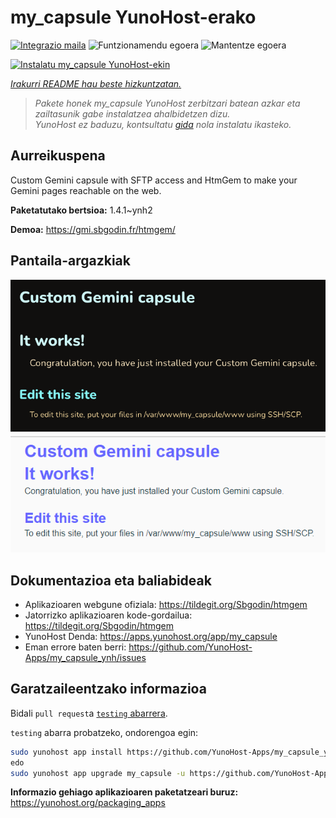 <!--
Ohart ongi: README hau automatikoki sortu da <https://github.com/YunoHost/apps/tree/master/tools/readme_generator>ri esker
EZ editatu eskuz.
-->

# my_capsule YunoHost-erako

[![Integrazio maila](https://dash.yunohost.org/integration/my_capsule.svg)](https://ci-apps.yunohost.org/ci/apps/my_capsule/) ![Funtzionamendu egoera](https://ci-apps.yunohost.org/ci/badges/my_capsule.status.svg) ![Mantentze egoera](https://ci-apps.yunohost.org/ci/badges/my_capsule.maintain.svg)

[![Instalatu my_capsule YunoHost-ekin](https://install-app.yunohost.org/install-with-yunohost.svg)](https://install-app.yunohost.org/?app=my_capsule)

*[Irakurri README hau beste hizkuntzatan.](./ALL_README.md)*

> *Pakete honek my_capsule YunoHost zerbitzari batean azkar eta zailtasunik gabe instalatzea ahalbidetzen dizu.*  
> *YunoHost ez baduzu, kontsultatu [gida](https://yunohost.org/install) nola instalatu ikasteko.*

## Aurreikuspena

Custom Gemini capsule with SFTP access and HtmGem to make your Gemini pages reachable on the web.


**Paketatutako bertsioa:** 1.4.1~ynh2

**Demoa:** <https://gmi.sbgodin.fr/htmgem/>

## Pantaila-argazkiak

![my_capsule(r)en pantaila-argazkia](./doc/screenshots/screenshot1.png)
![my_capsule(r)en pantaila-argazkia](./doc/screenshots/screenshot2.png)

## Dokumentazioa eta baliabideak

- Aplikazioaren webgune ofiziala: <https://tildegit.org/Sbgodin/htmgem>
- Jatorrizko aplikazioaren kode-gordailua: <https://tildegit.org/Sbgodin/htmgem>
- YunoHost Denda: <https://apps.yunohost.org/app/my_capsule>
- Eman errore baten berri: <https://github.com/YunoHost-Apps/my_capsule_ynh/issues>

## Garatzaileentzako informazioa

Bidali `pull request`a [`testing` abarrera](https://github.com/YunoHost-Apps/my_capsule_ynh/tree/testing).

`testing` abarra probatzeko, ondorengoa egin:

```bash
sudo yunohost app install https://github.com/YunoHost-Apps/my_capsule_ynh/tree/testing --debug
edo
sudo yunohost app upgrade my_capsule -u https://github.com/YunoHost-Apps/my_capsule_ynh/tree/testing --debug
```

**Informazio gehiago aplikazioaren paketatzeari buruz:** <https://yunohost.org/packaging_apps>
